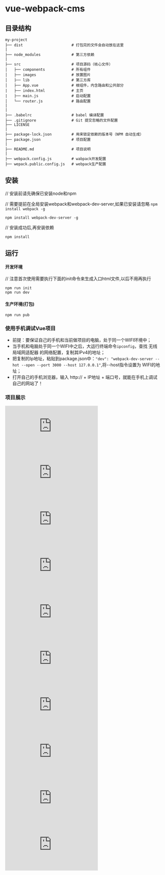 # vue-webpack-cms

## 目录结构
```
my-project
├── dist                      # 打包完的文件会自动放在这里
|
├── node_modules              # 第三方依赖
|
├── src                       # 项目源码（核心文件）
│   ├── components            # 所有组件
│   ├── images                # 放置图片
│   ├── lib                   # 第三方库
│   ├── App.vue               # 根组件，内含路由和公共部分
|   ├── index.html            # 主页
|   ├── main.js               # 启动配置
│   └── router.js             # 路由配置
|
|
├── .babelrc                  # babel 编译配置
├── .gitignore                # Git 提交忽略的文件配置
├── LICENSE    
|
├── package-lock.json         # 用来锁定依赖的版本号（NPM 自动生成）
├── package.json              # 项目配置
|
├── README.md                 # 项目说明
|
├── webpack.config.js         # wabpack开发配置
├── wepack.public.config.js   # webpack生产配置

```
## 安装

// 安装前请先确保已安装node和npm

// 需要提前在全局安装webpack和webpack-dev-server,如果已安装请忽略
`npm install webpack -g`

`npm install webpack-dev-server -g`

// 安装成功后,再安装依赖

`npm install`
## 运行 
#### 开发环境
// 注意首次使用需要执行下面的init命令来生成入口html文件,以后不用再执行

```
npm run init
npm run dev
```

#### 生产环境(打包)
`npm run pub`

### 使用手机调试Vue项目
* 前提：要保证自己的手机和当前做项目的电脑，处于同一个WIFI环境中；
* 当手机和电脑处于同一个WIFI中之后，大运行终端命令`ipconfig`，查找 无线局域网适配器 的网络配置，复制其IPv4的地址；
* 把复制的Ip地址，粘贴到package.json中：`"dev": "webpack-dev-server --hot --open --port 3000 --host 127.0.0.1"`,将--host指令设置为 WIFI的地址；
* 打开自己的手机浏览器，输入 http:// + IP地址 + 端口号，就能在手机上调试自己的网站了！
### 项目展示
![首页](https://pics.images.ac.cn/image/5f0097ce0fc04.html)
![新闻资讯](https://pics.images.ac.cn/image/5f0097ced3fff.html)
![新闻内容](https://pics.images.ac.cn/image/5f0097d03026f.html)
![新闻评论](https://pics.images.ac.cn/image/5f0097ce75683.html)
![图片分享](https://pics.images.ac.cn/image/5f0097cf4b504.html)
![图片详情](https://pics.images.ac.cn/image/5f0097cfc1ac9.html)
![图片浏览](https://pics.images.ac.cn/image/5f0097d0a9bae.html)
![商品购买](https://pics.images.ac.cn/image/5f0097d10162c.html)
![商品详情](https://pics.images.ac.cn/image/5f0097d15f25b.html)
![购物车](https://pics.images.ac.cn/image/5f0097d1cf632.html)
